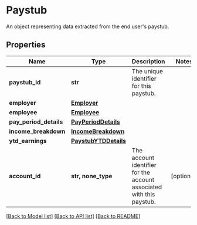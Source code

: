 # Paystub

An object representing data extracted from the end user's paystub.
## Properties
Name | Type | Description | Notes
------------ | ------------- | ------------- | -------------
**paystub_id** | **str** | The unique identifier for this paystub. | 
**employer** | [**Employer**](Employer.md) |  | 
**employee** | [**Employee**](Employee.md) |  | 
**pay_period_details** | [**PayPeriodDetails**](PayPeriodDetails.md) |  | 
**income_breakdown** | [**IncomeBreakdown**](IncomeBreakdown.md) |  | 
**ytd_earnings** | [**PaystubYTDDetails**](PaystubYTDDetails.md) |  | 
**account_id** | **str, none_type** | The account identifier for the account associated with this paystub. | [optional] 

[[Back to Model list]](../README.md#documentation-for-models) [[Back to API list]](../README.md#documentation-for-api-endpoints) [[Back to README]](../README.md)


